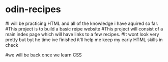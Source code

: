 # odin-recipes

#I will be practicing HTML and all of the knowledge i have aquired so far. 
#This project is to build a basic reipe website 
#This project will consist of a main index page which will have links to a few recipes. 
#It wont look very pretty but byt he time ive finished it'll help me keep my early HTML skills in check 

#we will be back once we learn CSS